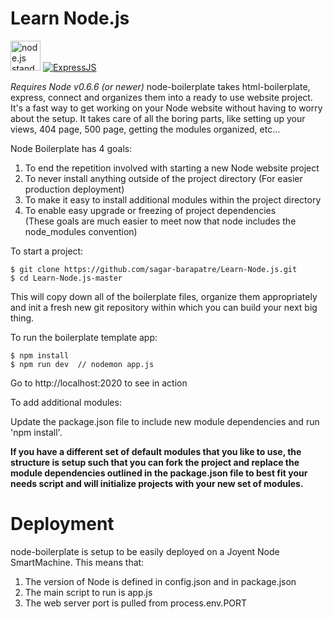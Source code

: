 Learn Node.js
==========================
<a href="https://nodejs.org/en/"><img height=48 src="https://github.com/caiogondim/javascript-environments-logos/blob/master/node.js/standard/227x64.png" alt="node.js standard"></a>
[![ExpressJS](https://github.com/MarioTerron/logo-images/blob/master/logos/expressjs.png)](http://expressjs.com///)


*Requires Node v0.6.6 (or newer)*
node-boilerplate takes html-boilerplate, express, connect and organizes them into a ready to use website project. It's a fast way to get working on your Node website without having to worry about the setup. It takes care of all the boring parts, like setting up your views, 404 page, 500 page, getting the modules organized, etc... 

Node Boilerplate has 4 goals:

1. To end the repetition involved with starting a new Node website project
2. To never install anything outside of the project directory (For easier production deployment)
3. To make it easy to install additional modules within the project directory
4. To enable easy upgrade or freezing of project dependencies  
(These goals are much easier to meet now that node includes the node_modules convention)

To start a project:
		
	$ git clone https://github.com/sagar-barapatre/Learn-Node.js.git
	$ cd Learn-Node.js-master
		
This will copy down all of the boilerplate files, organize them appropriately and init a fresh new git repository within which you can build your next big thing.


To run the boilerplate template app:

	$ npm install
    $ npm run dev  // nodemon app.js

Go to http://localhost:2020 to see in action


To add additional modules:

Update the package.json file to include new module dependencies and run 'npm install'.

**If you have a different set of default modules that you like to use, the structure is setup such that you can fork the project and replace the module dependencies outlined in the package.json file to best fit your needs script and will initialize projects with your new set of modules.**

Deployment
===============

node-boilerplate is setup to be easily deployed on a Joyent Node SmartMachine. This means that:

1. The version of Node is defined in config.json and in package.json
2. The main script to run is app.js
3. The web server port is pulled from process.env.PORT 
